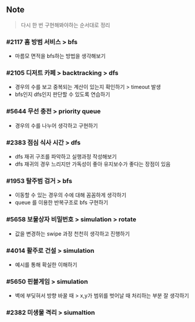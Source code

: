 ## Note 
> 다시 한 번 구현해봐야하는 순서대로 정리 
### #2117 홈 방범 서비스 > bfs 
+ 마름모 면적을 bfs하는 방법을 생각해보기

### #2105 디저트 카페 > backtracking > dfs 
+ 경우의 수를 보고 중복되는 계산이 있는지 확인하기 > timeout 발생
+ bfs인지 dfs인지 판단할 수 있도록 연습하기

### #5644 무선 충전 > priority queue 
+ 경우의 수를 나누어 생각하고 구현하기

### #2383 점심 식사 시간 > dfs
+ dfs 재귀 구조를 파악하고 실행과정 작성해보기
+ dfs 재귀의 경우 느리지만 가독성이 좋아 유지보수가 좋다는 장점이 있음

### #1953 탈주범 검거 > bfs 
+ 이동할 수 있는 경우의 수에 대해 꼼꼼하게 생각하기
+ queue 를 이용한 반복구조로 bfs 구현하기

### #5658 보물상자 비밀번호 > simulation > rotate 
+ 값을 변경하는 swipe 과정 천천히 생각하고 진행하기

### #4014 활주로 건설 > simulation
+ 예시를 통해 확실한 이해하기

### #5650 핀볼게임 > simulation 
+ 벽에 부딪혀서 방향 바꿀 때 > x,y가 범위를 벗어날 때 처리하는 부분 잘 생각하기

### #2382 미생물 격리 > siumaltion 
